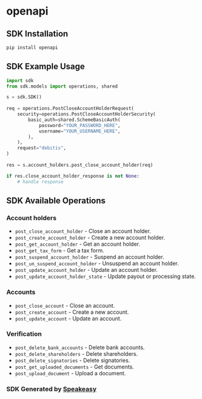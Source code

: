 # openapi

<!-- Start SDK Installation -->
## SDK Installation

```bash
pip install openapi
```
<!-- End SDK Installation -->

## SDK Example Usage
<!-- Start SDK Example Usage -->
```python
import sdk
from sdk.models import operations, shared

s = sdk.SDK()
    
req = operations.PostCloseAccountHolderRequest(
    security=operations.PostCloseAccountHolderSecurity(
        basic_auth=shared.SchemeBasicAuth(
            password="YOUR_PASSWORD_HERE",
            username="YOUR_USERNAME_HERE",
        ),
    ),
    request="debitis",
)
    
res = s.account_holders.post_close_account_holder(req)

if res.close_account_holder_response is not None:
    # handle response
```
<!-- End SDK Example Usage -->

<!-- Start SDK Available Operations -->
## SDK Available Operations

### Account holders

* `post_close_account_holder` - Close an account holder.
* `post_create_account_holder` - Create a new account holder.
* `post_get_account_holder` - Get an account holder.
* `post_get_tax_form` - Get a tax form.
* `post_suspend_account_holder` - Suspend an account holder.
* `post_un_suspend_account_holder` - Unsuspend an account holder.
* `post_update_account_holder` - Update an account holder.
* `post_update_account_holder_state` - Update payout or processing state.

### Accounts

* `post_close_account` - Close an account.
* `post_create_account` - Create a new account.
* `post_update_account` - Update an account.

### Verification

* `post_delete_bank_accounts` - Delete bank accounts.
* `post_delete_shareholders` - Delete shareholders.
* `post_delete_signatories` - Delete signatories.
* `post_get_uploaded_documents` - Get documents.
* `post_upload_document` - Upload a document.

<!-- End SDK Available Operations -->

### SDK Generated by [Speakeasy](https://docs.speakeasyapi.dev/docs/using-speakeasy/client-sdks)
